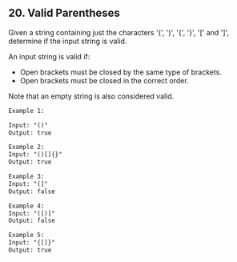 ## 20. Valid Parentheses

Given a string containing just the characters '(', ')', '{', '}', '[' and ']', 
determine if the input string is valid.



An input string is valid if:

- Open brackets must be closed by the same type of brackets.
- Open brackets must be closed in the correct order.

Note that an empty string is also considered valid.


```html
Example 1:

Input: "()"
Output: true

Example 2:
Input: "()[]{}"
Output: true

Example 3:
Input: "(]"
Output: false

Example 4:
Input: "([)]"
Output: false

Example 5:
Input: "{[]}"
Output: true

```